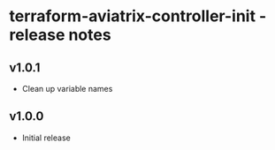 # terraform-aviatrix-controller-init - release notes

## v1.0.1
- Clean up variable names

## v1.0.0
- Initial release